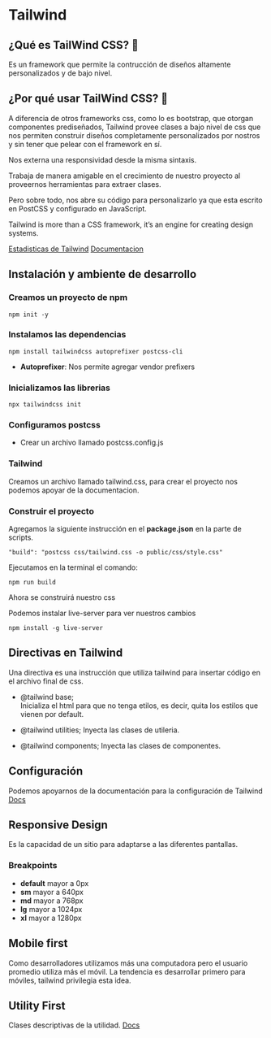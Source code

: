 # Tailwind
## ¿Qué es TailWind CSS? 🧐
Es un framework que permite la contrucción de diseños altamente personalizados y de bajo nivel.

## ¿Por qué usar TailWind CSS? 🤨
A diferencia de otros frameworks css, como lo es bootstrap, que otorgan componentes prediseñados, Tailwind provee clases a bajo nivel de css que nos permiten construir diseños completamente personalizados por nostros y sin tener que pelear con el framework en sí.

Nos externa una responsividad desde la misma sintaxis.

Trabaja de manera amigable en el crecimiento de nuestro proyecto al proveernos herramientas para extraer clases.

Pero sobre todo, nos abre su código para personalizarlo ya que esta escrito en PostCSS y configurado en JavaScript.

Tailwind is more than a CSS framework, it’s an engine for creating design systems.

[Estadisticas de Tailwind](https://2019.stateofcss.com/technologies/css-frameworks/)
[Documentacion](https://tailwindcss.com/)

## Instalación y ambiente de desarrollo

### Creamos un proyecto de npm

```
npm init -y
```

### Instalamos las dependencias

```
npm install tailwindcss autoprefixer postcss-cli
```

- **Autoprefixer**: Nos permite agregar vendor prefixers

### Inicializamos las librerias
```
npx tailwindcss init
```

### Configuramos postcss
- Crear un archivo llamado postcss.config.js

### Tailwind
Creamos un archivo llamado tailwind.css, para crear el proyecto nos podemos apoyar de la documentacion.

### Construir el proyecto
Agregamos la siguiente instrucción en el **package.json** en la parte de scripts.

```
"build": "postcss css/tailwind.css -o public/css/style.css"
```

Ejecutamos en la terminal el comando:
```
npm run build
```

Ahora se construirá nuestro css

Podemos instalar live-server para ver nuestros cambios

```
npm install -g live-server
```

## Directivas en Tailwind
Una directiva es una instrucción que utiliza tailwind para insertar código en el archivo final de css. 

- @tailwind base;  
Inicializa el html para que no tenga etilos, es decir, quita los estilos que vienen por default.

- @tailwind utilities;
Inyecta las clases de utileria.

- @tailwind components;
Inyecta las clases de componentes.

## Configuración
Podemos apoyarnos de la documentación para la configuración de Tailwind
[Docs](https://tailwindcss.com/docs/configuration/#app)

## Responsive Design
Es la capacidad de un sitio para adaptarse a las diferentes pantallas.

### Breakpoints
- **default** mayor a 0px
- **sm** mayor a 640px
- **md** mayor a 768px
- **lg** mayor a 1024px
- **xl** mayor a 1280px

## Mobile first
Como desarrolladores utilizamos más una computadora pero el usuario promedio utiliza más el móvil. La tendencia es desarrollar primero para móviles, tailwind privilegia esta idea.

## Utility First
Clases descriptivas de la utilidad.
[Docs](https://tailwindcss.com/docs/utility-first/#app)